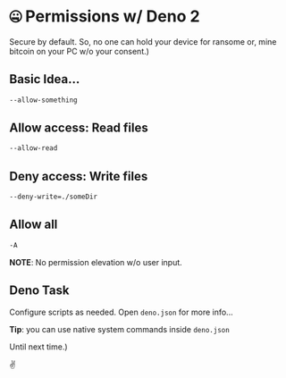 # 🤐 Permissions w/ Deno 2

Secure by default. So, no one can hold your device for ransome or, mine bitcoin on your PC w/o your consent.)

## Basic Idea...

```bash
--allow-something
```

## Allow access: Read files

```bash
--allow-read
```

## Deny access: Write files

```bash
--deny-write=./someDir
```

## Allow all

```bash
-A
```

**NOTE**: No permission elevation w/o user input.

## Deno Task

Configure scripts as needed. Open `deno.json` for more info...

**Tip**: you can use native system commands inside `deno.json`

Until next time.)

✌️
